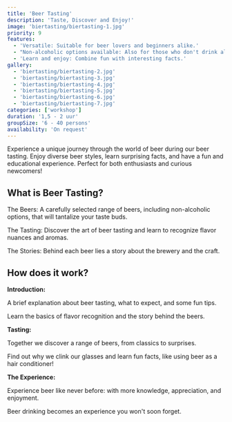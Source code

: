 ```yaml
---
title: 'Beer Tasting'
description: 'Taste, Discover and Enjoy!'
image: 'biertasting/biertasting-1.jpg'
priority: 9
features:
  - 'Versatile: Suitable for beer lovers and beginners alike.'
  - "Non-alcoholic options available: Also for those who don't drink alcohol."
  - 'Learn and enjoy: Combine fun with interesting facts.'
gallery:
  - 'biertasting/biertasting-2.jpg'
  - 'biertasting/biertasting-3.jpg'
  - 'biertasting/biertasting-4.jpg'
  - 'biertasting/biertasting-5.jpg'
  - 'biertasting/biertasting-6.jpg'
  - 'biertasting/biertasting-7.jpg'
categories: ['workshop']
duration: '1,5 - 2 uur'
groupSize: '6 - 40 persons'
availability: 'On request'
---
```


Experience a unique journey through the world of beer during our beer tasting. Enjoy diverse beer styles, learn surprising facts, and have a fun and educational experience. Perfect for both enthusiasts and curious newcomers!

## What is Beer Tasting?

The Beers: A carefully selected range of beers, including non-alcoholic options, that will tantalize your taste buds.

The Tasting: Discover the art of beer tasting and learn to recognize flavor nuances and aromas.

The Stories: Behind each beer lies a story about the brewery and the craft.

## How does it work?

**Introduction:**

A brief explanation about beer tasting, what to expect, and some fun tips.

Learn the basics of flavor recognition and the story behind the beers.

**Tasting:**

Together we discover a range of beers, from classics to surprises.

Find out why we clink our glasses and learn fun facts, like using beer as a hair conditioner!

**The Experience:**

Experience beer like never before: with more knowledge, appreciation, and enjoyment.

Beer drinking becomes an experience you won't soon forget.
